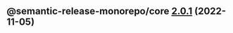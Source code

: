 ## @semantic-release-monorepo/core [2.0.1](https://github.com/bubkoo/semantic-release-monorepo/compare/@semantic-release-monorepo/core@2.0.0...@semantic-release-monorepo/core@2.0.1) (2022-11-05)
